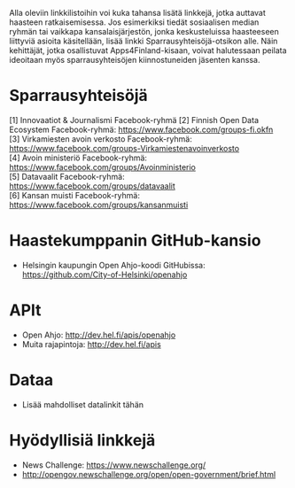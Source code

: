 Alla oleviin linkkilistoihin voi kuka tahansa lisätä linkkejä, jotka auttavat haasteen
ratkaisemisessa. Jos esimerkiksi tiedät sosiaalisen median ryhmän tai
vaikkapa kansalaisjärjestön, jonka keskusteluissa haasteeseen liittyviä asioita
käsitellään, lisää linkki Sparrausyhteisöjä-otsikon alle. Näin kehittäjät, jotka
osallistuvat Apps4Finland-kisaan, voivat halutessaan peilata ideoitaan myös
sparrausyhteisöjen kiinnostuneiden jäsenten kanssa.


Sparrausyhteisöjä
=================
[1] Innovaatiot & Journalismi Facebook-ryhmä
[2] Finnish Open Data Ecosystem Facebook-ryhmä: https://www.facebook.com/groups-fi.okfn <br>
[3] Virkamiesten avoin verkosto Facebook-ryhmä: https://www.facebook.com/groups-Virkamiestenavoinverkosto <br>
[4] Avoin ministeriö Facebook-ryhmä: https://www.facebook.com/groups/Avoinministerio <br>
[5] Datavaalit Facebook-ryhmä: https://www.facebook.com/groups/datavaalit <br>
[6] Kansan muisti Facebook-ryhmä: https://www.facebook.com/groups/kansanmuisti <br>


Haastekumppanin GitHub-kansio
=============================
* Helsingin kaupungin Open Ahjo-koodi GitHubissa: https://github.com/City-of-Helsinki/openahjo

APIt
====
* Open Ahjo: http://dev.hel.fi/apis/openahjo
* Muita rajapintoja: http://dev.hel.fi/apis

Dataa
=====
* Lisää mahdolliset datalinkit tähän

Hyödyllisiä linkkejä
====================
* News Challenge: https://www.newschallenge.org/
* http://opengov.newschallenge.org/open/open-government/brief.html
